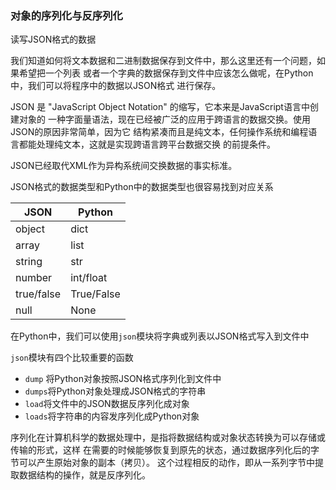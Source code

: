 

### 对象的序列化与反序列化

读写JSON格式的数据

我们知道如何将文本数据和二进制数据保存到文件中，那么这里还有一个问题，如果希望把一个列表
或者一个字典的数据保存到文件中应该怎么做呢，在Python中，我们可以将程序中的数据以JSON格式
进行保存。

JSON 是 "JavaScript Object Notation" 的缩写，它本来是JavaScript语言中创建对象的
一种字面量语法，现在已经被广泛的应用于跨语言的数据交换。使用JSON的原因非常简单，因为它
结构紧凑而且是纯文本，任何操作系统和编程语言都能处理纯文本，这就是实现跨语言跨平台数据交换
的前提条件。

JSON已经取代XML作为异构系统间交换数据的事实标准。

JSON格式的数据类型和Python中的数据类型也很容易找到对应关系

| JSON | Python |
|---|---|
| object | dict |
| array | list |
| string | str |
| number | int/float |
| true/false | True/False |
| null | None |

在Python中，我们可以使用`json`模块将字典或列表以JSON格式写入到文件中

`json`模块有四个比较重要的函数

- `dump` 将Python对象按照JSON格式序列化到文件中
- `dumps`将Python对象处理成JSON格式的字符串
- `load`将文件中的JSON数据反序列化成对象
- `loads`将字符串的内容发序列化成Python对象


序列化在计算机科学的数据处理中，是指将数据结构或对象状态转换为可以存储或传输的形式，这样
在需要的时候能够恢复到原先的状态，通过数据序列化后的字节可以产生原始对象的副本（拷贝）。
这个过程相反的动作，即从一系列字节中提取数据结构的操作，就是反序列化。
